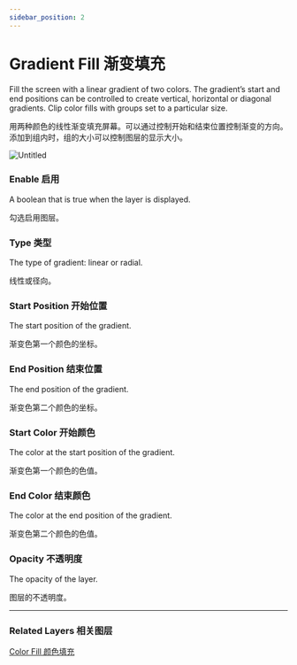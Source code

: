 ```yaml
---
sidebar_position: 2
---
```


# Gradient Fill 渐变填充

Fill the screen with a linear gradient of two colors. The gradient’s start and end positions can be controlled to create vertical, horizontal or diagonal gradients. Clip color fills with groups set to a particular size.

用两种颜色的线性渐变填充屏幕。可以通过控制开始和结束位置控制渐变的方向。添加到组内时，组的大小可以控制图层的显示大小。

![Untitled](https://s3.us-west-2.amazonaws.com/secure.notion-static.com/c6428af7-0e39-43b3-8935-d1e988d5788c/Untitled.png?X-Amz-Algorithm=AWS4-HMAC-SHA256&X-Amz-Content-Sha256=UNSIGNED-PAYLOAD&X-Amz-Credential=AKIAT73L2G45EIPT3X45%2F20220602%2Fus-west-2%2Fs3%2Faws4_request&X-Amz-Date=20220602T184922Z&X-Amz-Expires=86400&X-Amz-Signature=8bd3189a7375ef9b120487f590264001a444d70f58b08bd9422093eb095ef3ee&X-Amz-SignedHeaders=host&response-content-disposition=filename%20%3D%22Untitled.png%22&x-id=GetObject)

### Enable 启用

A boolean that is true when the layer is displayed.

勾选启用图层。

### Type 类型

The type of gradient: linear or radial.

线性或径向。

### Start Position 开始位置

The start position of the gradient.

渐变色第一个颜色的坐标。

### End Position 结束位置

The end position of the gradient.

渐变色第二个颜色的坐标。

### Start Color 开始颜色

The color at the start position of the gradient.

渐变色第一个颜色的色值。

### End Color 结束颜色

The color at the end position of the gradient.

渐变色第二个颜色的色值。

### Opacity 不透明度

The opacity of the layer.

图层的不透明度。

------

### Related Layers 相关图层

[Color Fill 颜色填充](./Color%20Fill.md)

